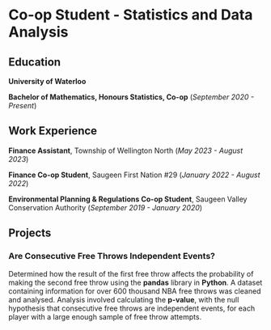 # Co-op Student - Statistics and Data Analysis

## Education
**University of Waterloo**

**Bachelor of Mathematics, Honours Statistics, Co-op** (_September 2020 - Present_)

## Work Experience
**Finance Assistant**, Township of Wellington North (_May 2023 - August 2023_)

**Finance Co-op Student**, Saugeen First Nation #29 (_January 2022 - August 2022_)

**Environmental Planning & Regulations Co-op Student**, Saugeen Valley Conservation Authority (_September 2019 - January 2020_)

## Projects
### Are Consecutive Free Throws Independent Events?
Determined how the result of the first free throw affects the probability of making the second free throw using the **pandas** library in **Python**.
A dataset containing information for over 600 thousand NBA free throws was cleaned and analysed. Analysis involved calculating the **p-value**, with the null hypothesis that consecutive free throws are independent events, for each player with a large enough sample of free throw attempts. 

